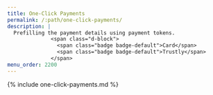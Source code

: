 ```yaml
---
title: One-Click Payments
permalink: /:path/one-click-payments/
description: |
  Prefilling the payment details using payment tokens.
              <span class="d-block">
                <span class="badge badge-default">Card</span>
                <span class="badge badge-default">Trustly</span>
              </span>
menu_order: 2200
---
```


{% include one-click-payments.md %}
